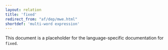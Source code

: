```yaml
---
layout: relation
title: 'fixed'
redirect_from: "af/dep/mwe.html"
shortdef: 'multi-word expression'
---
```


This document is a placeholder for the language-specific documentation
for `fixed`.
